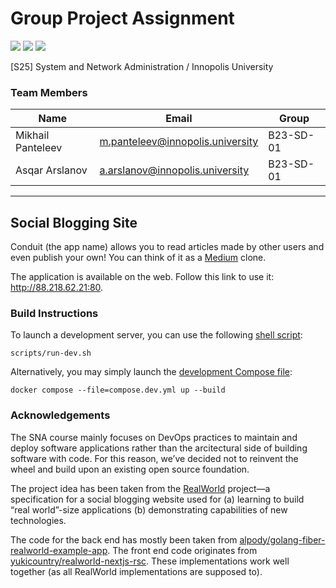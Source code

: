 # Group Project Assignment

![](https://github.com/Polinanime/sna25/actions/workflows/docker-image.yaml/badge.svg)
![](https://github.com/Polinanime/sna25/actions/workflows/backend-lint.yaml/badge.svg)
![](https://github.com/Polinanime/sna25/actions/workflows/frontend-lint.yaml/badge.svg)

[S25] System and Network Administration / Innopolis University

### Team Members

| Name              | Email                            | Group     |
| ----------------- | -------------------------------- | --------- |
| Mikhail Panteleev | m.panteleev@innopolis.university | B23-SD-01 |
| Asqar Arslanov    | a.arslanov@innopolis.university  | B23-SD-01 |

---

## Social Blogging Site

Conduit (the app name) allows you to read articles made by other users and even
publish your own! You can think of it as a [Medium](https://medium.com) clone.

The application is available on the web. Follow this link to use it:
http://88.218.62.21:80.

### Build Instructions

To launch a development server, you can use the following
[shell script](/scripts/run-dev.sh):

```shell
scripts/run-dev.sh
```

Alternatively, you may simply launch the
[development Compose file](/compose.dev.yml):

```shell
docker compose --file=compose.dev.yml up --build
```

### Acknowledgements

The SNA course mainly focuses on DevOps practices to maintain and deploy
software applications rather than the arcitectural side of building software
with code. For this reason, we&CloseCurlyQuote;ve decided not to reinvent the
wheel and build upon an existing open source foundation.

The project idea has been taken from the
[RealWorld](https://realworld-docs.netlify.app/) project&mdash;a specification
for a social blogging website used for (a) learning to build
&OpenCurlyDoubleQuote;real world&CloseCurlyDoubleQuote;-size applications (b)
demonstrating capabilities of new technologies.

The code for the back end has mostly been taken from
[alpody/golang-fiber-realworld-example-app](https://github.com/alpody/golang-fiber-realworld-example-app).
The front end code originates from
[yukicountry/realworld-nextjs-rsc](https://github.com/yukicountry/realworld-nextjs-rsc).
These implementations work well together (as all RealWorld implementations are
supposed to).
